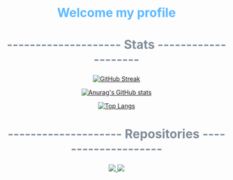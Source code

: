 <!-- BLOG-POST-LIST:START -->

<h1 style="text-align:center; color:rgb(92,184,255)">Welcome my profile</h1>


<h1 style="text-align:center; color:#7F8C99">-------------------- Stats --------------------</h1>

<span align="center">

[![GitHub Streak](http://github-readme-streak-stats.herokuapp.com?user=ByaCherX&theme=react&date_format=j%20M%5B%20Y%5D&stroke=FFFFFF&fire=DD7A0E&currStreakNum=DD7A0E)](https://git.io/streak-stats)

[![Anurag's GitHub stats](https://github-readme-stats.vercel.app/api?username=ByaCherX&show_icons=true&theme=nord )](https://github.com/anuraghazra/github-readme-stats)
</span>

[![Top Langs](https://github-readme-stats.vercel.app/api/top-langs/?username=ByaCherX&layout=compact&theme=nord)](https://github.com/anuraghazra/github-readme-stats)


<h1 style="text-align:center; color:#7F8C99">-------------------- Repositories --------------------</h1>

<div>
<a href="https://github.com/ByaCherX/rds-docs">
  <img align="" src="https://github-readme-stats.vercel.app/api/pin/?username=ByaCherX&repo=nest-backend&theme=nord" />
</a>
<a href="https://github.com/ByaCherX/node">
  <img align="" src="https://github-readme-stats.vercel.app/api/pin/?username=ByaCherX&repo=node&theme=nord" />
</a>
</div>


<!-- BLOG-POST-LIST:END -->

<!--
**ByaCherX/ByaCherX** is a ✨ _special_ ✨ repository because its `README.md` (this file) appears on your GitHub profile.

Here are some ideas to get you started:

- 🔭 I’m currently working on ...
- 🌱 I’m currently learning ...
- 👯 I’m looking to collaborate on ...
- 🤔 I’m looking for help with ...
- 💬 Ask me about ...
- 📫 How to reach me: ...
- 😄 Pronouns: ...
- ⚡ Fun fact: ...
-->
